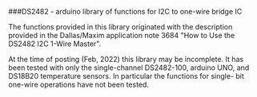 ###DS2482 - arduino library of functions for I2C to one-wire bridge IC

The functions provided in this library originated with the description 
provided in the Dallas/Maxim application note 3684 "How to Use the 
DS2482 I2C 1-Wire Master".

At the time of posting (Feb, 2022) this library may be incomplete. It
has been tested with only the single-channel DS2482-100, arduino UNO,
and DS18B20 temperature sensors. In particular the functions for single-
bit one-wire operations have not been tested.

